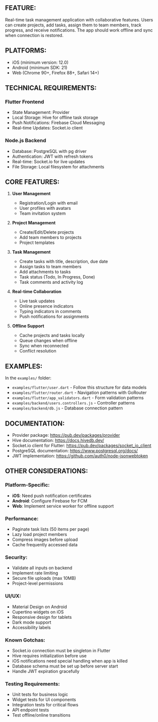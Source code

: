 ## FEATURE:

Real-time task management application with collaborative features. Users can create projects, add tasks, assign them to team members, track progress, and receive notifications. The app should work offline and sync when connection is restored.

## PLATFORMS:

- iOS (minimum version: 12.0)
- Android (minimum SDK: 21)
- Web (Chrome 90+, Firefox 88+, Safari 14+)

## TECHNICAL REQUIREMENTS:

### Flutter Frontend
- State Management: Provider
- Local Storage: Hive for offline task storage
- Push Notifications: Firebase Cloud Messaging
- Real-time Updates: Socket.io client

### Node.js Backend  
- Database: PostgreSQL with pg driver
- Authentication: JWT with refresh tokens
- Real-time: Socket.io for live updates
- File Storage: Local filesystem for attachments

## CORE FEATURES:

1. **User Management**
   - Registration/Login with email
   - User profiles with avatars
   - Team invitation system

2. **Project Management**
   - Create/Edit/Delete projects
   - Add team members to projects
   - Project templates

3. **Task Management**
   - Create tasks with title, description, due date
   - Assign tasks to team members
   - Add attachments to tasks
   - Task status (Todo, In Progress, Done)
   - Task comments and activity log

4. **Real-time Collaboration**
   - Live task updates
   - Online presence indicators
   - Typing indicators in comments
   - Push notifications for assignments

5. **Offline Support**
   - Cache projects and tasks locally
   - Queue changes when offline
   - Sync when reconnected
   - Conflict resolution

## EXAMPLES:

In the `examples/` folder:
- `examples/flutter/user.dart` - Follow this structure for data models
- `examples/flutter/router.dart` - Navigation patterns with GoRouter
- `examples/flutter/app_validators.dart` - Form validation patterns
- `examples/backend/users.controllers.js` - Controller patterns
- `examples/backend/db.js` - Database connection pattern

## DOCUMENTATION:

- Provider package: https://pub.dev/packages/provider
- Hive documentation: https://docs.hivedb.dev/
- Socket.io client for Flutter: https://pub.dev/packages/socket_io_client
- PostgreSQL documentation: https://www.postgresql.org/docs/
- JWT implementation: https://github.com/auth0/node-jsonwebtoken

## OTHER CONSIDERATIONS:

### Platform-Specific:
- **iOS**: Need push notification certificates
- **Android**: Configure Firebase for FCM
- **Web**: Implement service worker for offline support

### Performance:
- Paginate task lists (50 items per page)
- Lazy load project members
- Compress images before upload
- Cache frequently accessed data

### Security:
- Validate all inputs on backend
- Implement rate limiting
- Secure file uploads (max 10MB)
- Project-level permissions

### UI/UX:
- Material Design on Android
- Cupertino widgets on iOS  
- Responsive design for tablets
- Dark mode support
- Accessibility labels

### Known Gotchas:
- Socket.io connection must be singleton in Flutter
- Hive requires initialization before use
- iOS notifications need special handling when app is killed
- Database schema must be set up before server start
- Handle JWT expiration gracefully

### Testing Requirements:
- Unit tests for business logic
- Widget tests for UI components
- Integration tests for critical flows
- API endpoint tests
- Test offline/online transitions